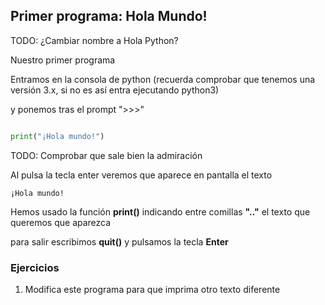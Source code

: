 ## Primer programa: Hola Mundo!

TODO: ¿Cambiar nombre a Hola Python?

Nuestro primer programa

Entramos en la consola de python (recuerda comprobar que tenemos una versión 3.x, si no es así entra ejecutando python3)


y ponemos tras el prompt ">>>"

```python

print("¡Hola mundo!")

```
TODO: Comprobar que sale bien la admiración

Al pulsa la tecla enter veremos que aparece en pantalla el texto

```
¡Hola mundo!
```

Hemos usado la función **print()** indicando entre comillas **".."** el texto que queremos que aparezca


para salir escribimos **quit()** y pulsamos la tecla **Enter**

### Ejercicios

1. Modifica este programa para que imprima otro texto diferente